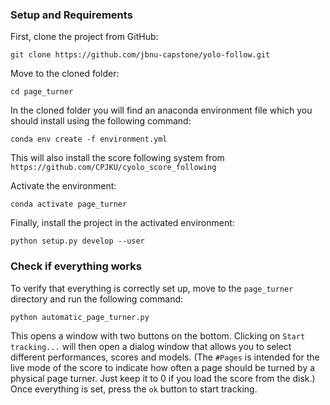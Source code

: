 ### Setup and Requirements

First, clone the project from GitHub:

`git clone https://github.com/jbnu-capstone/yolo-follow.git`

Move to the cloned folder:

`cd page_turner`

In the cloned folder you will find an anaconda environment file which you should install using the following command:

`conda env create -f environment.yml`

This will also install the score following system from `https://github.com/CPJKU/cyolo_score_following`

Activate the environment:

`conda activate page_turner`

Finally, install the project in the activated environment:

`python setup.py develop --user`

### Check if everything works

To verify that everything is correctly set up, move to the `page_turner` directory and run the following command:

 ```python automatic_page_turner.py```
 
This opens a window with two buttons on the bottom. 
Clicking on `Start tracking...` will then open a dialog window that allows 
you to select different performances, scores and models. 
(The `#Pages` is intended for the live mode of the score to indicate 
how often a page should be turned by a physical page turner. 
Just keep it to 0 if you load the score from the disk.) 
Once everything is set, press the `ok` button to start tracking.


